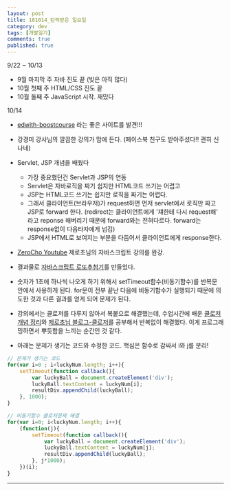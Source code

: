 ```yaml
---
layout: post
title: 181014_탄력받은 일요일
category: dev
tags: [개발일기]
comments: true
published: true
---
```


9/22 ~ 10/13

* 9월 마지막 주 자바 진도 끝 (빚은 아직 많다)
* 10월 첫째 주 HTML/CSS 진도 끝
* 10월 둘째 주 JavaScript 시작. 재밌다

10/14

* [edwith-boostcourse](https://www.edwith.org/boostcourse-web/joinLectures/12954) 라는 좋은 사이트를 발견!!!
* 강경미 강사님의 깔끔한 강의가 맘에 든다. (페이스북 친구도 받아주셨다!! 괜히 신나네)
* Servlet, JSP 개념을 배웠다
    * 가장 중요했던건 Servlet과 JSP의 연동
    * Servlet은 자바로직을 짜기 쉽지만 HTML코드 쓰기는 어렵고
    * JSP는 HTML코드 쓰기는 쉽지만 로직을 짜기는 어렵다.
    * 그래서 클라이언트(브라우저)가 request하면 먼저 servlet에서 로직만 짜고 JSP로 forward 한다. (redirect는 클라이언트에게 '쟤한테 다시 request해' 라고 reponse 해버리기 때문에 forward와는 전혀다르다. forward는 response없이 다음타자에게 넘김)
    * JSP에서 HTML로 보여지는 부분을 다듬어서 클라이언트에게 response한다.

* [ZeroCho Youtube](https://youtu.be/C8JUyp68N5k) 제로초님의 자바스크립트 강의를 완강.
* 결과물로 [자바스크립트 로또추첨기](https://github.com/Jonny-Cho/js_lotto)를 만들었다.
* 숫자가 1초에 하나씩 나오게 하기 위해서 setTimeout함수(비동기함수)를 반복문 안에서 사용하게 된다. for문이 전부 끝난 다음에 비동기함수가 실행되기 때문에 의도한 것과 다른 결과를 얻게 되어 문제가 된다.
* 강의에서는 클로저를 다루지 않아서 복붙으로 해결했는데, 수업시간에 배운 [클로저 개념 정리](https://jonny-cho.github.io/javascript/2018/10/12/js-closure/)와 [제로초님 블로그-클로저](https://www.zerocho.com/category/JavaScript/post/5740531574288ebc5f2ba97e)를 공부해서 반복없이 해결했다. 이게 프로그래밍하면서 뿌듯함을 느끼는 순간인 것 같다.

* 아래는 문제가 생기는 코드와 수정한 코드. 핵심은 함수로 감싸서 i와 j를 분리!

```js
// 문제가 생기는 코드
for(var i=0 ; i<luckyNum.length; i++){
    setTimeout(function callback(){
        var luckyBall = document.createElement('div');
        luckyBall.textContent = luckyNum[i];
        resultDiv.appendChild(luckyBall);
    }, 1000);
}

// 비동기함수 클로저문제 해결
for(var i=0; i<luckyNum.length; i++){
    (function(j){
        setTimeout(function callback(){
            var luckyBall = document.createElement('div');
            luckyBall.textContent = luckyNum[j];
            resultDiv.appendChild(luckyBall);
        }, j*1000);
    })(i);
}
```

---
